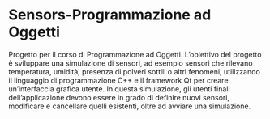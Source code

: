 # Sensors-Programmazione ad Oggetti

Progetto per il corso di Programmazione ad Oggetti. L’obiettivo del progetto è sviluppare una simulazione di sensori, ad esempio sensori che rilevano temperatura, umidità, presenza di polveri sottili o altri fenomeni, utilizzando il linguaggio di programmazione C++ e il framework Qt per creare un’interfaccia grafica utente. In questa simulazione, gli utenti finali dell’applicazione devono essere in grado di definire nuovi sensori, modificare e cancellare quelli esistenti, oltre ad avviare una simulazione.
